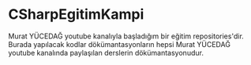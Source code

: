 # CSharpEgitimKampi
Murat YÜCEDAĞ youtube kanalıyla başladığım bir eğitim repositories'dir. Burada yapılacak kodlar dökümantasyonların hepsi Murat YÜCEDAĞ youtube kanalında paylaşılan derslerin dökümantasyonudur.
